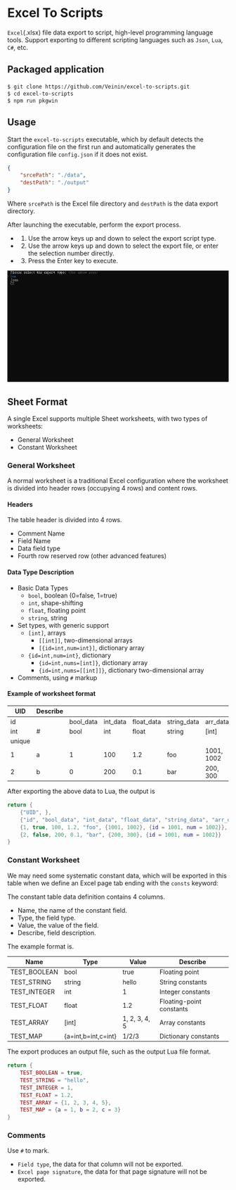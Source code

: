 # Excel To Scripts

`Excel`(.xlsx) file data export to script, high-level programming language tools. Support exporting to different scripting languages such as `Json`, `Lua`, `C#`, etc.

## Packaged application

```
$ git clone https://github.com/Veinin/excel-to-scripts.git
$ cd excel-to-scripts
$ npm run pkgwin
```

## Usage

Start the `excel-to-scripts` executable, which by default detects the configuration file on the first run and automatically generates the configuration file `config.json` if it does not exist.

``` json
{
    "srcePath": "./data",
    "destPath": "./output"
}
```

Where `srcePath` is the Excel file directory and `destPath` is the data export directory.

After launching the executable, perform the export process.

- 1. Use the arrow keys up and down to select the export script type.
- 2. Use the arrow keys up and down to select the export file, or enter the selection number directly.
- 3. Press the Enter key to execute.

![Export](./docs/Export.gif)

## Sheet Format

A single Excel supports multiple Sheet worksheets, with two types of worksheets:

- General Worksheet
- Constant Worksheet

### General Worksheet

A normal worksheet is a traditional Excel configuration where the worksheet is divided into header rows (occupying 4 rows) and content rows.

#### Headers

The table header is divided into 4 rows.

- Comment Name
- Field Name
- Data field type
- Fourth row reserved row (other advanced features)

#### Data Type Description

- Basic Data Types
  - `bool`, boolean (0=false, 1=true)
  - `int`, shape-shifting
  - `float`, floating point
  - `string`, string
- Set types, with generic support
  - `[int]`, arrays
    - `[[int]]`, two-dimensional arrays
    - `[{id=int,num=int}]`, dictionary array
  - `{id=int,num=int}`, dictionary
    - `{id=int,nums=[int]}`, dictionary array
    - `{id=int,nums=[[int]]}`, dictionary two-dimensional array
- Comments, using `#` markup

#### Example of worksheet format

|UID|Describe|||||||
|---|---|---|---|---|---|---|---|
|id||bool_data|int_data|float_data|string_data|arr_data|dic_data|
|int|#|bool|int|float|string|[int]|{id=int,num=int}|
|unique||||||||
|1|a|1|100|1.2|foo|1001, 1002|1001/1002|
|2|b|0|200|0.1|bar|200, 300|1001/1002|

After exporting the above data to Lua, the output is

```lua
return {
	{"UID", },
	{"id", "bool_data", "int_data", "float_data", "string_data", "arr_data", "dic_data"},
	{1, true, 100, 1.2, "foo", {1001, 1002}, {id = 1001, num = 1002}},
	{2, false, 200, 0.1, "bar", {200, 300}, {id = 1001, num = 1002}}
}
```

### Constant Worksheet

We may need some systematic constant data, which will be exported in this table when we define an Excel page tab ending with the `consts` keyword:

The constant table data definition contains 4 columns.

- Name, the name of the constant field.
- Type, the field type.
- Value, the value of the field.
- Describe, field description.

The example format is.

|Name|Type|Value|Describe|
|---|---|---|---|
|TEST_BOOLEAN|bool|true|Floating point|
|TEST_STRING|string|hello|String constants|
|TEST_INTEGER|int|1|Integer constants|
|TEST_FLOAT|float|1.2|Floating-point constants|
|TEST_ARRAY|[int]|1, 2, 3, 4, 5|Array constants|
|TEST_MAP|{a=int,b=int,c=int}|1/2/3|Dictionary constants|

The export produces an output file, such as the output Lua file format.

``` lua
return {
	TEST_BOOLEAN = true,
	TEST_STRING = "hello",
	TEST_INTEGER = 1,
	TEST_FLOAT = 1.2,
	TEST_ARRAY = {1, 2, 3, 4, 5},
	TEST_MAP = {a = 1, b = 2, c = 3}
}
```

### Comments

Use `#` to mark.

- `Field type`, the data for that column will not be exported.
- `Excel page signature`, the data for that page signature will not be exported.